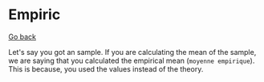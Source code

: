 # Empiric

[Go back](../index.md#maths-recap)

Let's say you got an sample. If you are calculating the
mean of the sample, we are saying that you calculated
the empirical mean (`moyenne empirique`). This is because,
you used the values instead of the theory.
